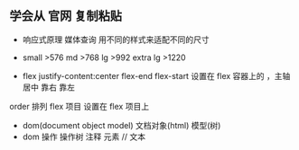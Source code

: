 ##  学会从  官网 复制粘贴
- 响应式原理
    媒体查询 用不同的样式来适配不同的尺寸
- small >576 
  md >768
  lg >992
  extra lg >1220

- flex
justify-content:center flex-end flex-start
设置在 flex 容器上的 ，主轴 居中  靠右 靠左

order 排列 flex 项目 设置在 flex 项目上

- dom(document object model)
   文档对象(html) 模型(树)
- dom 操作 操作树
注释
元素 //
文本

